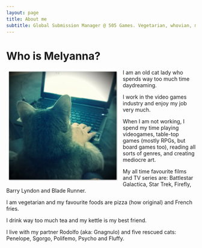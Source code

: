 ```yaml
---
layout: page
title: About me
subtitle: Global Submission Manager @ 505 Games. Vegetarian, whovian, metaller. Likes cats, tea, videogames, books, art. Supports equal rights and body-positive thinking.
---
```


# Who is Melyanna?

<img src="/img/avatar/fluffy_avatar.jpg" alt="Picture of a cat in front of a pc" align="left" style="PADDING-RIGHT: 10px" /> I am an old cat lady who spends way too much time daydreaming.

I work in the video games industry and enjoy my job very much.

When I am not working, I spend my time playing videogames, table-top games (mostly RPGs, but board games too), reading all sorts of genres, and creating mediocre art.

My all time favourite films and TV series are: Battlestar Galactica, Star Trek, Firefly, Barry Lyndon and Blade Runner.

I am vegetarian and my favourite foods are pizza (how original) and French fries.

I drink way too much tea and my kettle is my best friend.

I live with my partner Rodolfo (aka: Gnagnulo) and five rescued cats: Penelope, Sgorgo, Polifemo, Psycho and Fluffy.
